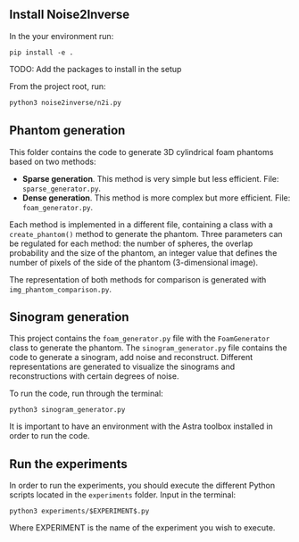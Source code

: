 ## Install Noise2Inverse

In the your environment run:

```
pip install -e .
```

TODO: Add the packages to install in the setup

From the project root, run:

```bash
python3 noise2inverse/n2i.py
```


## Phantom generation

This folder contains the code to generate 3D cylindrical foam phantoms based on two methods:

- **Sparse generation**. This method is very simple but less efficient. File: `sparse_generator.py`.
- **Dense generation**. This method is more complex but more efficient. File: `foam_generator.py`.

Each method is implemented in a different file, containing a class with a `create_phantom()` method to generate the phantom. Three
parameters can be regulated for each method: the number of spheres, the overlap probability and the size of the phantom,
an integer value that defines the number of pixels of the side of the phantom (3-dimensional image).

The representation of both methods for comparison is generated with `img_phantom_comparison.py`.

## Sinogram generation

This project contains the `foam_generator.py` file with the `FoamGenerator` class to generate the phantom. The `sinogram_generator.py` file contains the code to generate a sinogram, add noise and reconstruct. Different representations are generated to visualize the sinograms and reconstructions with certain degrees of noise.

To run the code, run through the terminal:

```
python3 sinogram_generator.py
```

It is important to have an environment with the Astra toolbox installed in order to run the code.

## Run the experiments

In order to run the experiments, you should execute the different Python scripts located in the `experiments` folder.
Input in the terminal:

```
python3 experiments/$EXPERIMENT$.py
```

Where EXPERIMENT is the name of the experiment you wish to execute.
